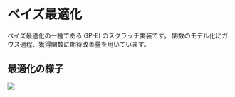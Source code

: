 # ベイズ最適化

ベイズ最適化の一種である GP-EI のスクラッチ実装です。
関数のモデル化にガウス過程、獲得関数に期待改善量を用いています。

## 最適化の様子

![](https://user-images.githubusercontent.com/50258785/122867312-3e479100-d364-11eb-9e2e-a75b22d6cb3f.gif)
